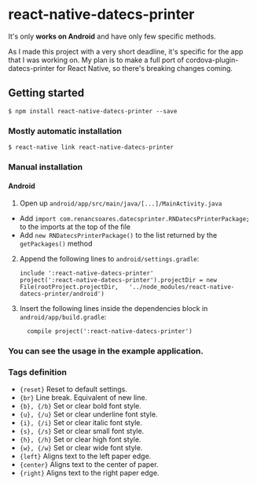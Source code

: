 # react-native-datecs-printer

It's only **works on Android** and have only few specific methods.

As I made this project with a very short deadline, it's specific for the app that I was working on.
My plan is to make a full port of cordova-plugin-datecs-printer for React Native, so there's breaking changes coming.

## Getting started

`$ npm install react-native-datecs-printer --save`

### Mostly automatic installation

`$ react-native link react-native-datecs-printer`

### Manual installation

#### Android

1. Open up `android/app/src/main/java/[...]/MainActivity.java`
  - Add `import com.renancsoares.datecsprinter.RNDatecsPrinterPackage;` to the imports at the top of the file
  - Add `new RNDatecsPrinterPackage()` to the list returned by the `getPackages()` method
2. Append the following lines to `android/settings.gradle`:
  	```
  	include ':react-native-datecs-printer'
  	project(':react-native-datecs-printer').projectDir = new File(rootProject.projectDir, 	'../node_modules/react-native-datecs-printer/android')
  	```
3. Insert the following lines inside the dependencies block in `android/app/build.gradle`:
  	```
      compile project(':react-native-datecs-printer')
  	```

### You can see the usage in the example application.

### Tags definition
- `{reset}`	    Reset to default settings.
- `{br}`	    Line break. Equivalent of new line.
- `{b}, {/b}`	Set or clear bold font style.
- `{u}, {/u}`	Set or clear underline font style.
- `{i}, {/i}`	Set or clear italic font style.
- `{s}, {/s}`	Set or clear small font style.
- `{h}, {/h}`	Set or clear high font style.
- `{w}, {/w}`	Set or clear wide font style.
- `{left}`	    Aligns text to the left paper edge.
- `{center}`	Aligns text to the center of paper.
- `{right}`	    Aligns text to the right paper edge.
